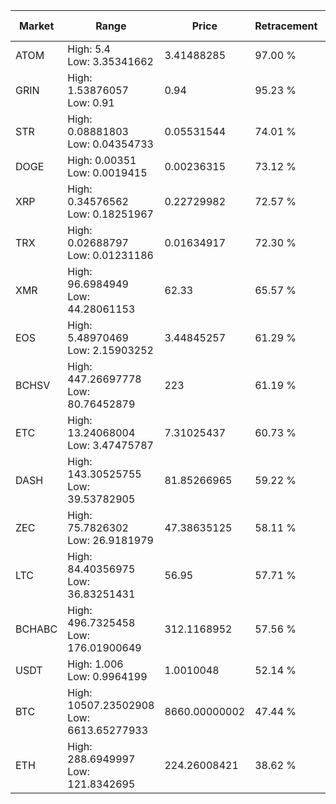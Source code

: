 | Market | Range | Price| Retracement | Doubles to 50% |
| --- | --- | --- | --- | --- |
| ATOM | High: 5.4<br />Low: 3.35341662 | 3.41488285 | 97.00 % | 1.28 |
| GRIN | High: 1.53876057<br />Low: 0.91 | 0.94 | 95.23 % | 1.30 |
| STR | High: 0.08881803<br />Low: 0.04354733 | 0.05531544 | 74.01 % | 1.20 |
| DOGE | High: 0.00351<br />Low: 0.0019415 | 0.00236315 | 73.12 % | 1.15 |
| XRP | High: 0.34576562<br />Low: 0.18251967 | 0.22729982 | 72.57 % | 1.16 |
| TRX | High: 0.02688797<br />Low: 0.01231186 | 0.01634917 | 72.30 % | 1.20 |
| XMR | High: 96.6984949<br />Low: 44.28061153 | 62.33 | 65.57 % | 1.13 |
| EOS | High: 5.48970469<br />Low: 2.15903252 | 3.44845257 | 61.29 % | 1.11 |
| BCHSV | High: 447.26697778<br />Low: 80.76452879 | 223 | 61.19 % | 1.18 |
| ETC | High: 13.24068004<br />Low: 3.47475787 | 7.31025437 | 60.73 % | 1.14 |
| DASH | High: 143.30525755<br />Low: 39.53782905 | 81.85266965 | 59.22 % | 1.12 |
| ZEC | High: 75.7826302<br />Low: 26.9181979 | 47.38635125 | 58.11 % | 1.08 |
| LTC | High: 84.40356975<br />Low: 36.83251431 | 56.95 | 57.71 % | 1.06 |
| BCHABC | High: 496.7325458<br />Low: 176.01900649 | 312.1168952 | 57.56 % | 1.08 |
| USDT | High: 1.006<br />Low: 0.9964199 | 1.0010048 | 52.14 % | 1.00 |
| BTC | High: 10507.23502908<br />Low: 6613.65277933 | 8660.00000002 | 47.44 % | 0.00 |
| ETH | High: 288.6949997<br />Low: 121.8342695 | 224.26008421 | 38.62 % | 0.00 |
